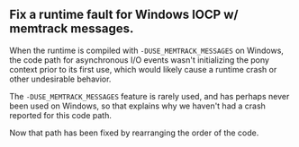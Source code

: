 ## Fix a runtime fault for Windows IOCP w/ memtrack messages.

When the runtime is compiled with `-DUSE_MEMTRACK_MESSAGES` on
Windows, the code path for asynchronous I/O events wasn't
initializing the pony context prior to its first use,
which would likely cause a runtime crash or other undesirable
behavior.

The `-DUSE_MEMTRACK_MESSAGES` feature is rarely used, and has
perhaps never been used on Windows, so that explains why
we haven't had a crash reported for this code path.

Now that path has been fixed by rearranging the order of the code.